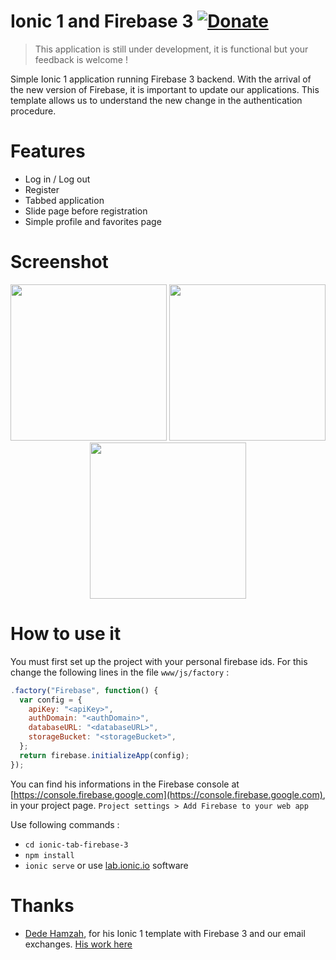 # Ionic 1 and Firebase 3 [![Donate](https://img.shields.io/badge/Donate-PayPal-green.svg)](https://paypal.me/AurelienWolz)

> This application is still under development, it is functional but your feedback is welcome !

Simple Ionic 1 application running  Firebase 3 backend. With the arrival of the new version of Firebase, it is important to update our applications.
This template allows us to understand the new change in the authentication procedure.

# Features
- Log in / Log out
- Register
- Tabbed application
- Slide page before registration
- Simple profile and favorites page

# Screenshot

<p align="center">
  <img src="https://github.com/Seao/ionic-tab-firebase-3/blob/master/screnshoot/1.png" width="250"/>
  <img src="https://github.com/Seao/ionic-tab-firebase-3/blob/master/screnshoot/2.png" width="250"/>
  <img src="https://github.com/Seao/ionic-tab-firebase-3/blob/master/screnshoot/3.png" width="250"/>
</p>

# How to use it

You must first set up the project with your personal firebase ids. For this change the following lines in the file ```www/js/factory``` :

```javascript
.factory("Firebase", function() {
  var config = {
    apiKey: "<apiKey>",
    authDomain: "<authDomain>",
    databaseURL: "<databaseURL>",
    storageBucket: "<storageBucket>",
  };
  return firebase.initializeApp(config);
});
```

You can find his informations in the Firebase console at [https://console.firebase.google.com](https://console.firebase.google.com), in your project page.
```Project settings > Add Firebase to your web app```

Use following commands :
- ```cd ionic-tab-firebase-3```
- ```npm install```
- ```ionic serve``` or use [lab.ionic.io](http://lab.ionic.io) software

# Thanks

- [Dede Hamzah](https://github.com/dehamzah), for his Ionic 1 template with Firebase 3 and our email exchanges. [His work here](https://github.com/dehamzah/ionic-chat-firebase3-simple)
